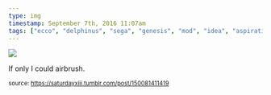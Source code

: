 ```yaml
---
type: img
timestamp: September 7th, 2016 11:07am
tags: ["ecco", "delphinus", "sega", "genesis", "mod", "idea", "aspiration", "controllers", "art"]
---
```

<img src="https://saturdayxiii.github.io/media/150081411419.png"/>

If only I could airbrush.
 
      
      
  
<small>source: https://saturdayxiii.tumblr.com/post/150081411419</small>